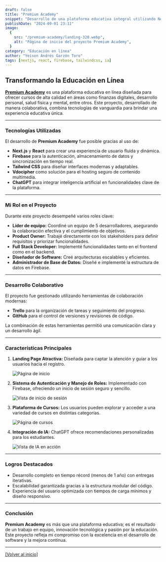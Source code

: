 ```yaml
---
draft: false
title: "Premium Academy"
snippet: "Desarrollo de una plataforma educativa integral utilizando Next.js, Firebase, Tailwind CSS y más."
publishDate: "2024-09-01 23:11"
image:
  {
    src: "/premium-academy/landing-320.webp",
    alt: "Página de inicio del proyecto Premium Academy",
  }
category: "Educación en línea"
author: "Yeison Andrés Garzón Toro"
tags: [nextjs, react, firebase, tailwindcss, ia]
---
```


## Transformando la Educación en Línea

[**Premium Academy**](https://www.premiumacademy.pro/ "Visita Premium Academy") es una plataforma educativa en línea diseñada para ofrecer cursos de alta calidad en áreas como finanzas digitales, desarrollo personal, salud física y mental, entre otros. Este proyecto, desarrollado de manera colaborativa, combina tecnologías de vanguardia para brindar una experiencia educativa única.

---

### Tecnologías Utilizadas

El desarrollo de **Premium Academy** fue posible gracias al uso de:

- **Next.js** y **React** para crear una experiencia de usuario fluida y dinámica.
- **Firebase** para la autenticación, almacenamiento de datos y sincronización en tiempo real.
- **Tailwind CSS** para diseñar interfaces modernas y adaptables.
- **Vdocipher** como solución para el hosting seguro de contenido multimedia.
- **ChatGPT** para integrar inteligencia artificial en funcionalidades clave de la plataforma.

---

### Mi Rol en el Proyecto

Durante este proyecto desempeñé varios roles clave:

- **Líder de equipo:** Coordiné un equipo de 5 desarrolladores, asegurando la colaboración efectiva y el cumplimiento de objetivos.
- **Product Owner:** Trabajé directamente con los stakeholders para definir requisitos y priorizar funcionalidades.
- **Full Stack Developer:** Implementé funcionalidades tanto en el frontend como en el backend.
- **Diseñador de Software:** Creé arquitecturas escalables y eficientes.
- **Administrador de Base de Datos:** Diseñé e implementé la estructura de datos en Firebase.

---

### Desarrollo Colaborativo

El proyecto fue gestionado utilizando herramientas de colaboración modernas:

- **Trello** para la organización de tareas y seguimiento del progreso.
- **GitHub** para el control de versiones y revisiones de código.

La combinación de estas herramientas permitió una comunicación clara y un desarrollo ágil.

---

### Características Principales

1. **Landing Page Atractiva:**
   Diseñada para captar la atención y guiar a los usuarios hacia el registro.

   ![Página de inicio](/premium-academy/landing-732-352.webp)

2. **Sistema de Autenticación y Manejo de Roles:**
   Implementado con Firebase, ofreciendo un inicio de sesión seguro y sencillo.

   ![Vista de inicio de sesión](/premium-academy/login.webp)

3. **Plataforma de Cursos:**
   Los usuarios pueden explorar y acceder a una variedad de cursos en distintas categorías.

   ![Página de cursos](/premium-academy/courses.webp)

4. **Integración de IA:**
   ChatGPT ofrece recomendaciones personalizadas para los estudiantes.

   ![Vista de IA en acción](/premium-academy/ia.webp)

---

### Logros Destacados

- Desarrollo completo en tiempo récord (menos de 1 año) con entregas iterativas.
- Escalabilidad garantizada gracias a la estructura modular del código.
- Experiencia del usuario optimizada con tiempos de carga mínimos y diseño responsivo.

---

### Conclusión

**Premium Academy** es más que una plataforma educativa; es el resultado de un trabajo en equipo, innovación tecnológica y pasión por la educación. Este proyecto refleja mi compromiso con la excelencia en el desarrollo de software y la mejora continua.

---

[[Volver al inicio]](#top)
